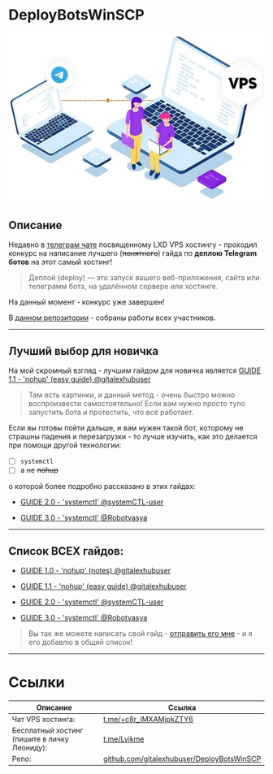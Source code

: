 # DeployBotsWinSCP

[![VPS](Images/Title.png)](https://t.me/+c8r_IMXAMjpkZTY6)

## Описание
Недавно в [телеграм чате](https://t.me/+c8r_IMXAMjpkZTY6) посвященному LXD VPS хостингу - проходил конкурс на написание лучшего (~~понятного~~) гайда по **деплою Telegram ботов** на этот самый хостинг!

> Деплой (deploy) — это запуск вашего веб-приложения, сайта или телеграмм бота, на удалённом сервере или хостинге.

На данный момент - конкурс уже завершен!

В [данном репозитории](https://github.com/gitalexhubuser/DeployBotsWinSCP) - собраны работы всех участников.

---

## Лучший выбор для новичка

На мой скромный взгляд - лучшим гайдом для новичка является [GUIDE 1.1 - 'nohup' (easy guide) @gitalexhubuser](https://github.com/gitalexhubuser/DeployBotsWinSCP/blob/main/GUIDE%201.1%20-%20'nohup'%20(easy%20guide)%20%40gitalexhubuser.md)
> Там есть картинки, и данный метод - очень быстро можно воспроизвести самостоятельно! Если вам нужно просто тупо запустить бота и протестить, что всё работает.

Если вы готовы пойти дальше, и вам нужен такой бот, которому не страшны падения и перезагрузки - то лучше изучить, как это делается при помощи другой технологии:

- [ ] `systemctl` 
- [ ] а не ~~nohup~~

о которой более подробно рассказано в этих гайдах:

- [GUIDE 2.0 - 'systemctl' @systemCTL-user](https://github.com/gitalexhubuser/DeployBotsWinSCP/blob/main/GUIDE%201.1%20-%20'nohup'%20(easy%20guide)%20%40gitalexhubuser.md)

- [GUIDE 3.0 - 'systemctl' @Robotvasya](https://github.com/gitalexhubuser/DeployBotsWinSCP/blob/main/GUIDE%201.1%20-%20'nohup'%20(easy%20guide)%20%40gitalexhubuser.md)

---

## Список ВСЕХ гайдов:
- [GUIDE 1.0 - 'nohup' (notes) @gitalexhubuser](https://github.com/gitalexhubuser/DeployBotsWinSCP/blob/main/GUIDE%201.0%20-%20'nohup'%20(notes)%20%40gitalexhubuser.md)

- [GUIDE 1.1 - 'nohup' (easy guide) @gitalexhubuser](https://github.com/gitalexhubuser/DeployBotsWinSCP/blob/main/GUIDE%201.1%20-%20'nohup'%20(easy%20guide)%20%40gitalexhubuser.md)

- [GUIDE 2.0 - 'systemctl' @systemCTL-user](https://github.com/gitalexhubuser/DeployBotsWinSCP/blob/main/GUIDE%201.1%20-%20'nohup'%20(easy%20guide)%20%40gitalexhubuser.md)

- [GUIDE 3.0 - 'systemctl' @Robotvasya](https://github.com/gitalexhubuser/DeployBotsWinSCP/blob/main/GUIDE%201.1%20-%20'nohup'%20(easy%20guide)%20%40gitalexhubuser.md)

> Вы так же можете написать свой гайд - [отправить его мне](https://t.me/alexdubovyckvideos) - и я его добавлю в общий список!

---

# Ссылки
| Описание | Ссылка |
| ------ | ------ |
Чат VPS хостинга: | [t.me/+c8r_IMXAMjpkZTY6](https://t.me/+c8r_IMXAMjpkZTY6)
Бесплатный хостинг (пишите в личку Леониду): | [t.me/Lvikme](https://t.me/Lvikme)
Репо: | [github.com/gitalexhubuser/DeployBotsWinSCP](https://github.com/gitalexhubuser/DeployBotsWinSCP)
